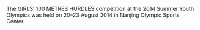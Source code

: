 The GIRLS’ 100 METRES HURDLES competition at the 2014 Summer Youth Olympics was held on 20–23 August 2014 in Nanjing Olympic Sports Center.
